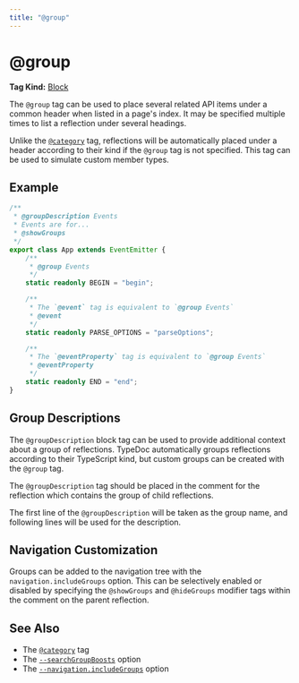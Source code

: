 ```yaml
---
title: "@group"
---
```


# @group

**Tag Kind:** [Block](../tags.md#block-tags)

The `@group` tag can be used to place several related API items under a common
header when listed in a page's index. It may be specified multiple times to list
a reflection under several headings.

Unlike the [`@category`](category.md) tag, reflections will be automatically
placed under a header according to their kind if the `@group` tag is not
specified. This tag can be used to simulate custom member types.

## Example

```ts
/**
 * @groupDescription Events
 * Events are for...
 * @showGroups
 */
export class App extends EventEmitter {
    /**
     * @group Events
     */
    static readonly BEGIN = "begin";

    /**
     * The `@event` tag is equivalent to `@group Events`
     * @event
     */
    static readonly PARSE_OPTIONS = "parseOptions";

    /**
     * The `@eventProperty` tag is equivalent to `@group Events`
     * @eventProperty
     */
    static readonly END = "end";
}
```

## Group Descriptions

The `@groupDescription` block tag can be used to provide additional context
about a group of reflections. TypeDoc automatically groups reflections according
to their TypeScript kind, but custom groups can be created with the `@group`
tag.

The `@groupDescription` tag should be placed in the comment for the reflection
which contains the group of child reflections.

The first line of the `@groupDescription` will be taken as the group name, and
following lines will be used for the description.

## Navigation Customization

Groups can be added to the navigation tree with the `navigation.includeGroups`
option. This can be selectively enabled or disabled by specifying the
`@showGroups` and `@hideGroups` modifier tags within the comment on the parent
reflection.

## See Also

- The [`@category`](category.md) tag
- The [`--searchGroupBoosts`](../options/output.md#searchgroupboosts) option
- The [`--navigation.includeGroups`](../options/output.md#navigation) option
